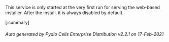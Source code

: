 






This service is only started at the very first run for serving the web-based installer. After the install, it is always disabled by default.

[:summary]

###### Auto generated by Pydio Cells Enterprise Distribution v2.2.1 on 17-Feb-2021
